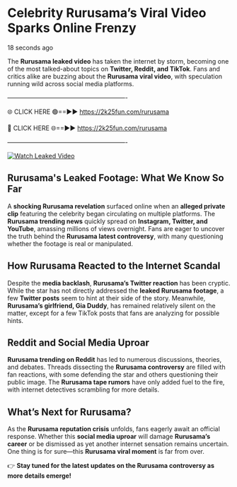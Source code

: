 # Celebrity Rurusama’s Viral Video Sparks Online Frenzy

18 seconds ago

The **Rurusama leaked video** has taken the internet by storm, becoming one of the most talked-about topics on **Twitter, Reddit, and TikTok**. Fans and critics alike are buzzing about the **Rurusama viral video**, with speculation running wild across social media platforms.

———————————————————-

🌐 CLICK HERE 🟢==►► https://2k25fun.com/rurusama

🔴 CLICK HERE 🌐==►► https://2k25fun.com/rurusama

———————————————————-

[![Watch Leaked Video](https://miro.medium.com/v2/resize:fit:828/format:webp/1*cilzJN44JGOrTw9NJCrNHA.gif "Watch Leaked Video")](https://2k25fun.com/rurusama)

## **Rurusama's Leaked Footage: What We Know So Far**  
A **shocking Rurusama revelation** surfaced online when an **alleged private clip** featuring the celebrity began circulating on multiple platforms. The **Rurusama trending news** quickly spread on **Instagram, Twitter, and YouTube**, amassing millions of views overnight. Fans are eager to uncover the truth behind the **Rurusama latest controversy**, with many questioning whether the footage is real or manipulated.  

## **How Rurusama Reacted to the Internet Scandal**  
Despite the **media backlash**, **Rurusama’s Twitter reaction** has been cryptic. While the star has not directly addressed the **leaked Rurusama footage**, a few **Twitter posts** seem to hint at their side of the story. Meanwhile, **Rurusama’s girlfriend, Gia Duddy**, has remained relatively silent on the matter, except for a few TikTok posts that fans are analyzing for possible hints.  

## **Reddit and Social Media Uproar**  
**Rurusama trending on Reddit** has led to numerous discussions, theories, and debates. Threads dissecting the **Rurusama controversy** are filled with fan reactions, with some defending the star and others questioning their public image. The **Rurusama tape rumors** have only added fuel to the fire, with internet detectives scrambling for more details.  

## **What’s Next for Rurusama?**  
As the **Rurusama reputation crisis** unfolds, fans eagerly await an official response. Whether this **social media uproar** will damage **Rurusama’s career** or be dismissed as yet another internet sensation remains uncertain. One thing is for sure—this **Rurusama viral moment** is far from over.  

👉 **Stay tuned for the latest updates on the Rurusama controversy as more details emerge!**  